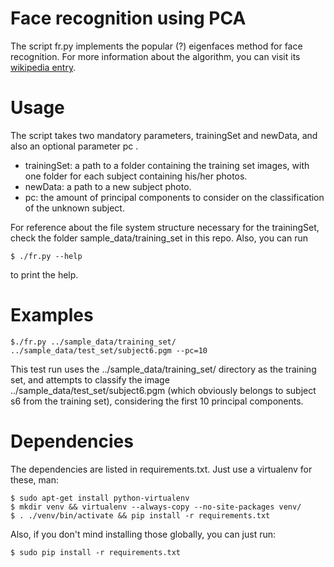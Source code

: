 # Face recognition using PCA
The script fr.py implements the popular (?) eigenfaces method for face recognition. For more information about the algorithm, you can visit its [wikipedia entry](https://en.wikipedia.org/wiki/Eigenface).

# Usage
The script takes two mandatory parameters, trainingSet and newData, and also an optional parameter pc .
* trainingSet: a path to a folder containing the training set images, with one folder for each subject containing his/her photos.
* newData: a path to a new subject photo.
* pc: the amount of principal components to consider on the classification of the unknown subject.

For reference about the file system structure necessary for the trainingSet, check the folder sample\_data/training\_set in
this repo. Also, you can run

    $ ./fr.py --help

to print the help.

# Examples

    $./fr.py ../sample_data/training_set/ ../sample_data/test_set/subject6.pgm --pc=10

This test run uses the ../sample\_data/training\_set/ directory as the training set, and attempts to classify the image
../sample\_data/test\_set/subject6.pgm (which obviously belongs to subject s6 from the training set), considering the first
10 principal components.

# Dependencies
The dependencies are listed in requirements.txt. Just use a virtualenv for these, man:

    $ sudo apt-get install python-virtualenv
    $ mkdir venv && virtualenv --always-copy --no-site-packages venv/
    $ . ./venv/bin/activate && pip install -r requirements.txt

Also, if you don't mind installing those globally, you can just run:

    $ sudo pip install -r requirements.txt
